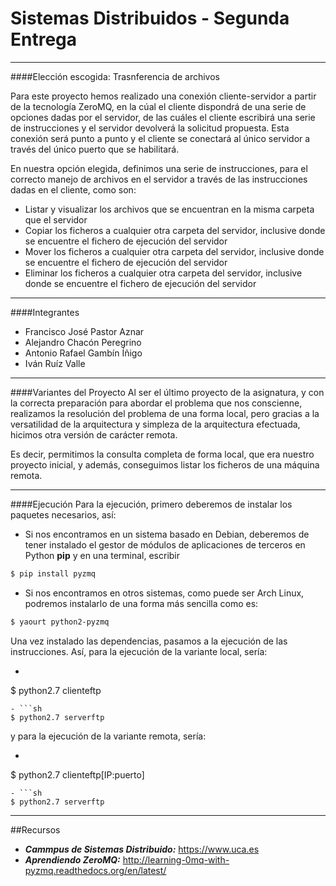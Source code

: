 # Sistemas Distribuidos - Segunda Entrega
____


####Elección escogida: Trasnferencia de archivos

Para este proyecto hemos realizado una conexión cliente-servidor a partir de la tecnología ZeroMQ, en la cúal el cliente dispondrá de una serie de opciones dadas por el servidor, de las cuáles el cliente escribirá una serie de instrucciones y el servidor devolverá la solicitud propuesta. Esta conexión será punto a punto y el cliente se conectará al único servidor a través del único puerto que se habilitará.

En nuestra opción elegida, definimos una serie de instrucciones, para el correcto manejo de archivos en el servidor a través de las instrucciones dadas en el cliente, como son:
  - Listar y  visualizar los archivos que se encuentran en la misma carpeta que el servidor
  - Copiar los ficheros a cualquier otra carpeta del servidor, inclusive donde se encuentre el fichero de ejecución del servidor
  - Mover los ficheros a cualquier otra carpeta del servidor, inclusive donde se encuentre el fichero de ejecución del servidor
  - Eliminar los ficheros a cualquier otra carpeta del servidor, inclusive donde se encuentre el fichero de ejecución del servidor
---

####Integrantes
 - Francisco José Pastor Aznar
 - Alejandro Chacón Peregrino
 - Antonio Rafael Gambín Íñigo
 - Iván Ruíz Valle
 
____
####Variantes del Proyecto
Al ser el último proyecto de la asignatura, y con la correcta preparación para abordar el problema que nos conscienne, realizamos la resolución del problema de una forma local, pero gracias a la versatilidad de la arquitectura y simpleza de la arquitectura efectuada, hicimos otra versión de carácter remota.

Es decir, permitimos la consulta completa de forma local, que era nuestro proyecto inicial, y además, conseguimos listar los ficheros de una máquina remota.

___
####Ejecución
Para la ejecución, primero deberemos de instalar los paquetes necesarios, así:
- Si nos encontramos en un sistema basado en Debian, deberemos de tener instalado el gestor de módulos de aplicaciones de terceros en Python **pip** y en una terminal, escribir
```sh
$ pip install pyzmq
```
- Si nos encontramos en otros sistemas, como puede ser Arch Linux, podremos instalarlo de una forma más sencilla como es:
```sh
$ yaourt python2-pyzmq
```

Una vez instalado las dependencias, pasamos a la ejecución de las instrucciones. Así, para la ejecución de la variante local, sería:
- ```sh
$ python2.7 clienteftp
```
- ```sh
$ python2.7 serverftp
```

y para la ejecución de la variante remota, sería:
- ```sh
$ python2.7 clienteftp[IP:puerto]
```
- ```sh
$ python2.7 serverftp
```
____
##Recursos
- ***Cammpus de Sistemas Distribuido:*** https://www.uca.es
- ***Aprendiendo ZeroMQ:*** http://learning-0mq-with-pyzmq.readthedocs.org/en/latest/
